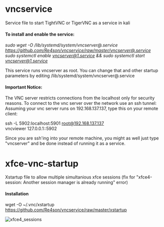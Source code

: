 # vncservice
Service file to start TightVNC or TigerVNC as a service in kali


#### To install and enable the service:  

*sudo wget -O /lib/systemd/system/vncserver@.service https://github.com/Re4son/vncservice/raw/master/vncserver@.service*  
*sudo systemctl enable vncserver@1.service && sudo systemctl start vncserver@1.service*  
  
This service runs vncserver as root. You can change that and other startup parameters by editing /lib/systemd/system/vncserver@.service

#### Important Notice:

The VNC server restricts connections from the localhost only for security reasons. To connect to the vnc server over the network use an ssh tunnel:
Assuming your vnc server runs on 192.168.137.137, type this on your remote client:

ssh -L 5902:localhost:5901 root@192.168.137.137  
vncviewer 127.0.0.1::5902

Since you are ssh'ing into your remote machine, you might as well just type "vncserver" and be done instead of running it as a service.


# xfce-vnc-startup
Xstartup file to allow multiple simultanious xfce sessions (fix for "xfce4-session: Another session manager is already running" error)

#### Installation
wget -O ~/.vnc/xstartup https://github.com/Re4son/vncservice/raw/master/xstartup

![xfce4_sessions](https://whitedome.com.au/re4son/wp-content/uploads/VNC-multipleSessions.jpg)

